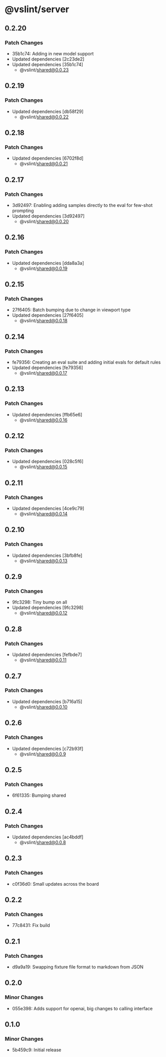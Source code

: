 # @vslint/server

## 0.2.20

### Patch Changes

- 35b1c74: Adding in new model support
- Updated dependencies [2c23de2]
- Updated dependencies [35b1c74]
  - @vslint/shared@0.0.23

## 0.2.19

### Patch Changes

- Updated dependencies [db58f29]
  - @vslint/shared@0.0.22

## 0.2.18

### Patch Changes

- Updated dependencies [6702f8d]
  - @vslint/shared@0.0.21

## 0.2.17

### Patch Changes

- 3d92497: Enabling adding samples directly to the eval for few-shot prompting
- Updated dependencies [3d92497]
  - @vslint/shared@0.0.20

## 0.2.16

### Patch Changes

- Updated dependencies [dda8a3a]
  - @vslint/shared@0.0.19

## 0.2.15

### Patch Changes

- 27f6405: Batch bumping due to change in viewport type
- Updated dependencies [27f6405]
  - @vslint/shared@0.0.18

## 0.2.14

### Patch Changes

- fe79356: Creating an eval suite and adding initial evals for default rules
- Updated dependencies [fe79356]
  - @vslint/shared@0.0.17

## 0.2.13

### Patch Changes

- Updated dependencies [ffb65e6]
  - @vslint/shared@0.0.16

## 0.2.12

### Patch Changes

- Updated dependencies [028c5f6]
  - @vslint/shared@0.0.15

## 0.2.11

### Patch Changes

- Updated dependencies [4ce9c79]
  - @vslint/shared@0.0.14

## 0.2.10

### Patch Changes

- Updated dependencies [3bfb8fe]
  - @vslint/shared@0.0.13

## 0.2.9

### Patch Changes

- 9fc3298: Tiny bump on all
- Updated dependencies [9fc3298]
  - @vslint/shared@0.0.12

## 0.2.8

### Patch Changes

- Updated dependencies [fefbde7]
  - @vslint/shared@0.0.11

## 0.2.7

### Patch Changes

- Updated dependencies [b716a15]
  - @vslint/shared@0.0.10

## 0.2.6

### Patch Changes

- Updated dependencies [c72b93f]
  - @vslint/shared@0.0.9

## 0.2.5

### Patch Changes

- 6f61335: Bumping shared

## 0.2.4

### Patch Changes

- Updated dependencies [ac4bddf]
  - @vslint/shared@0.0.8

## 0.2.3

### Patch Changes

- c0f36d0: Small updates across the board

## 0.2.2

### Patch Changes

- 77c8431: Fix build

## 0.2.1

### Patch Changes

- d9a9a19: Swapping fixture file format to markdown from JSON

## 0.2.0

### Minor Changes

- 055e398: Adds support for openai, big changes to calling interface

## 0.1.0

### Minor Changes

- 5b459c9: Initial release
